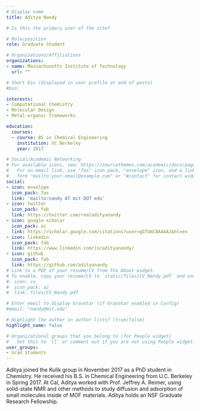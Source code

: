 ```yaml
---
# Display name
title: Aditya Nandy

# Is this the primary user of the site?

# Role/position
role: Graduate Student

# Organizations/Affiliations
organizations:
- name: Massachusetts Institute of Technology
  url: ""

# Short bio (displayed in user profile at end of posts)
#bio: 

interests:
- Computational Chemistry
- Molecular Design
- Metal-organic frameworks

education:
  courses:
  - course: BS in Chemical Engineering
    institution: UC Berkeley
    year: 2017

# Social/Academic Networking
# For available icons, see: https://sourcethemes.com/academic/docs/page-builder/#icons
#   For an email link, use "fas" icon pack, "envelope" icon, and a link in the
#   form "mailto:your-email@example.com" or "#contact" for contact widget.
social:
- icon: envelope
  icon_pack: fas
  link: 'mailto:nandy AT mit DOT edu'
- icon: twitter
  icon_pack: fab
  link: https://twitter.com/realadityanandy
- icon: google-scholar
  icon_pack: ai
  link: https://scholar.google.com/citations?user=gbTUmC8AAAAJ&hl=en
- icon: linkedin
  icon_pack: fab
  link: https://www.linkedin.com/in/adityanandy/
- icon: github
  icon_pack: fab
  link: https://github.com/adityanandy
# Link to a PDF of your resume/CV from the About widget.
# To enable, copy your resume/CV to `static/files/CV_Nandy.pdf` and uncomment the lines below.
#- icon: cv
#  icon_pack: ai
#  link: files/CV_Nandy.pdf

# Enter email to display Gravatar (if Gravatar enabled in Config)
#email: "nandy@mit.edu"

# Highlight the author in author lists? (true/false)
highlight_name: false

# Organizational groups that you belong to (for People widget)
#   Set this to `[]` or comment out if you are not using People widget.
user_groups:
- Grad Students
---
```

Aditya joined the Kulik group in November 2017 as a PhD student in Chemistry. He received his B.S. in Chemical Engineering from U.C. Berkeley in Spring 2017. At Cal, Aditya worked with Prof. Jeffrey A. Reimer, using solid-state NMR and other methods to study diffusion and adsorption of small molecules inside of MOF materials. Aditya holds an NSF Graduate Research Fellowship.
